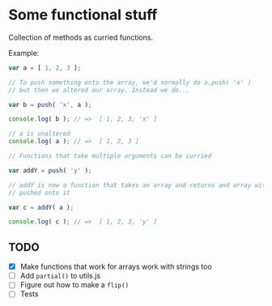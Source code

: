 
# Some functional stuff

Collection of methods as curried functions.

Example:

```javascript
var a = [ 1, 2, 3 ];

// To push something onto the array, we'd normally do a.push( 'x' )
// but then we altered our array. Instead we do...

var b = push( 'x', a );

console.log( b ); // =>  [ 1, 2, 3, 'x' ]

// a is unaltered
console.log( a ); // =>  [ 1, 2, 3 ]

// Functions that take multiple arguments can be curried

var addY = push( 'y' );

// addY is now a function that takes an array and returns and array with 'y'
// pushed onto it

var c = addY( a );

console.log( c ); // =>  [ 1, 2, 3, 'y' ]
```

## TODO
- [x] Make functions that work for arrays work with strings too
- [ ] Add `partial()` to utils.js
- [ ] Figure out how to make a `flip()`
- [ ] Tests
